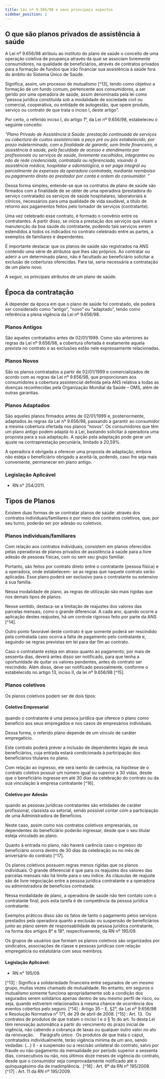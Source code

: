 ```yaml
---
title: Lei nº 9.565/98 e seus principais aspectos
sidebar_position: 2
---
```


## O que são planos privados de assistência à saúde

A Lei nº 9.656/98 atribuiu ao instituto do plano de saúde o conceito de uma operação coletiva de poupança
através da qual se associam livremente consumidores, na qualidade de beneficiários, através de contratos
privados para a formação de fundos que irão financiar sua assistência à saúde fora do âmbito do Sistema
Único de Saúde.

Significa, assim, um processo de mutualismo [^13], tendo como objetivo a formação de um fundo comum,
pertencente aos consumidores, a ser gerido por uma operadora de saúde, assim denominada pela lei como
“pessoa jurídica constituída sob a modalidade de sociedade civil ou comercial, cooperativa, ou entidade de
autogestão, que opere produto, serviço ou contrato de que trata o inciso I, deste artigo”.

Por certo, o referido inciso I, do artigo 1°, da Lei nº 9.656/98, estabeleceu o seguinte conceito:


*"Plano Privado de Assistência à Saúde: prestação continuada de serviços ou
cobertura de custos assistenciais a peço pré ou pós estabelecido, por prazo
indeterminado, com a finalidade de garantir, sem limite financeiro, a
assistência à saúde, pela faculdade de acesso e atendimento por profissionais
ou serviços de saúde, livremente escolhidos, integrantes ou não de rede
credenciada, contratada ou referenciada, visando à assistência médica,
hospitalar e odontológica, a ser paga integral ou parcialmente às expensas da
operadora contratada, mediante reembolso ou pagamento direto ao prestador por
conta e ordem do consumidor. "*


Dessa forma simples, entende-se que os contratos de plano de saúde são firmados com a finalidade de se
obter de uma operadora (prestadora do serviço contratado) os serviços de saúde hospitalares, laboratoriais
e clínicos, necessários para uma qualidade de vida saudável, a título de retorno aos pagamentos feitos pelo
tomador de serviços (contratante).

Uma vez celebrado esse contrato, é formado o convênio entre os contratantes. A partir disso, se inicia
a prestação dos serviços que visam a manutenção da boa saúde do contratante, podendo tais serviços
serem estendidos a todos os indicados no contrato celebrado entre as partes, a exemplos de familiares e
dependentes.

É importante destacar que os planos de saúde são registrados na ANS contendo uma série de
atributos que lhes são próprios. Ao contratar ou aderir a um determinado plano, não é facultado ao
beneficiário solicitar a exclusão de coberturas oferecidas. Para tal, seria necessária a contratação
de um plano novo.

A seguir, os principais atributos de um plano de saúde.

## Época da contratação

A depender da época em que o plano de saúde foi contratado, ele poderá ser considerado como “antigo”,
“novo” ou “adaptado”, tendo como referência a plena vigência da Lei nº 9.656/98.

### Planos Antigos

São aqueles contratados antes de 02/01/1999. Como são anteriores às regras da Lei nº 9.656/98, a
cobertura ofertada é exatamente aquela prevista no contrato e as exclusões estão nele expressamente
relacionadas.

### Planos Novos

São os planos contratados a partir de 02/01/1999 e comercializados de acordo com as regras da Lei nº
9.656/98, que proporcionam aos consumidores a cobertura assistencial definida pela ANS relativa a todas
as doenças reconhecidas pela Organização Mundial da Saúde – OMS, além de outras garantias.

### Planos Adaptados

São aqueles planos firmados antes de 02/01/1999 e, posteriormente, adaptados às regras da Lei nº
9.656/98, passando a garantir ao consumidor a mesma cobertura ofertada nos planos “novos”. Os
consumidores que têm um plano antigo podem adaptá-lo à Lei, bastando solicitar à operadora uma
proposta para a sua adaptação. A opção pela adaptação pode gerar um ajuste na contraprestação
pecuniária, limitado à 20,59%.

A operadora é obrigada a oferecer uma proposta de adaptação, embora não esteja o beneficiário obrigado
a aceitá-la, podendo, caso lhe seja mais conveniente, permanecer em plano antigo.

### Legislação Aplicável

- RN n° 254/2011.

## Tipos de Planos

Existem duas formas de se contratar planos de saúde: através dos contratos individuais/familiares e por
meio dos contratos coletivos, que, por seu turno, poderão ser por adesão ou coletivos.

### Planos individuais/familiares

Com relação aos contratos individuais, consistem em planos oferecidos pelas operadoras de planos privados
de assistência à saúde para a livre adesão de pessoas físicas, com ou sem seu grupo familiar.

Portanto, são feitos por contrato direto entre o contratante (pessoa física) e a operadora, onde estabelecem-
se as regras que naquele contrato serão aplicadas. Esse plano poderá ser exclusivo para o contratante ou
extensivo à sua família.

Nessa modalidade de plano, as regras de utilização são mais rígidas que nos demais tipos de planos.

Nesse sentido, destaca-se a limitação de reajustes dos valores das parcelas mensais, como o grande
diferencial. A cada ano, quando ocorre a aplicação destes reajustes, há um controle rigoroso feito por parte
da ANS [^14].

Outro ponto favorável deste contrato é que somente poderá ser rescindido pela contratada caso ocorra a
falta de pagamento pelo contratante e, seguindo-se regras previstas em lei para dar fim ao contrato.

Caso o contratante esteja em atraso quanto ao pagamento, por mais de sessenta dias, deverá antes
disso ser notificado, para que tenha a oportunidade de quitar os valores pendentes, antes do contrato ser
rescindido. Além disso, deve ser notificado pessoalmente, conforme o estabelecido no artigo 13, inciso II,
da lei nº 9.656/98 [^15].

### Planos coletivos

Os planos coletivos podem ser de dois tipos:

#### Coletivo Empresarial

quando o contratante é uma pessoa jurídica que oferece o plano como benefício aos
seus empregados e nos casos de empresários individuais.

Dessa forma, o referido plano depende de um vínculo de caráter empregatício.

Este contrato poderá prever a inclusão de dependentes legais de seus beneficiários, cuja entrada estará
condicionada à participação dos beneficiários titulares no plano.

Com relação ao ingresso, ele será isento de carência, na hipótese de o contrato coletivo possuir um número
igual ou superior a 30 vidas, desde que o beneficiário ingresse em até 30 dias da celebração do contrato
ou da sua vinculação à empresa contratante [^16].

#### Coletivo por Adesão

quando as pessoas jurídicas contratantes são entidades de caráter profissional,
classista ou setorial, sendo possível contar com a participação de uma Administradora de Benefícios.

Neste caso, assim como nos contratos coletivos empresariais, os dependentes do beneficiário poderão
ingressar, desde que o seu titular esteja vinculado ao plano.

Quanto à entrada no plano, não haverá carência caso o ingresso do beneficiário ocorra dentro de 30 dias
da celebração ou no mês de aniversário do contrato [^17].

Os planos coletivos possuem regras menos rígidas que os planos individuais. O grande diferencial é que
para os reajustes dos valores das parcelas mensais não há limite para o seu índice. As cláusulas de reajuste
são de livre negociação entre a pessoa jurídica contratante e a operadora ou administradora de benefícios
contratada.

Nessa modalidade de plano, a operadora de saúde não tem contato com o contratante final, pois esta tarefa
é de competência da pessoa jurídica contratante.

Exemplos práticos disso são os fatos de tanto o pagamento pelos serviços prestados pela operadora quanto
a exclusão ou suspensão de beneficiários junto ao plano serem de responsabilidade da pessoa jurídica
contratante, na forma dos artigos 8° e 18°, respectivamente, da RN nº 195/09.

Os grupos de usuários que formam os planos coletivos são organizados por sindicatos, associações de
classe e pessoas jurídicas com relação empregatícia ou estatutária com seus membros.

#### Legislação Aplicável:

- RN n° 195/09.








[^13] : Significa a solidariedade financeira entre segurados de um mesmo grupo, muitas vezes chamado de mutualidade. No entanto, em seguros o mutualismo somente funciona apropriadamente sob a condição dos segurados serem solidários apenas dentro de seu mesmo perfil de risco, ou seja, quando estiverem relacionados à mesma chance de ocorrência dos eventos cobertos pelo seguro.
[^14] : Artigo 35 – E, §2°, da Lei nº 9.656/98 e Resolução Normativa n° 171, de 29 de abril de 2008.
[^15] : Art. 13.  Os contratos de produtos de que tratam o inciso I e o § 1o do art. 1o desta Lei têm renovação automática a partir do vencimento do prazo inicial de vigência, não cabendo a cobrança de taxas ou qualquer outro valor no ato da renovação.    
Parágrafo único.  Os produtos de que trata o caput, contratados individualmente, terão vigência mínima de um ano, sendo vedadas: (...) II - a suspensão ou a rescisão unilateral do contrato, salvo por fraude ou não-pagamento da mensalidade por período superior a sessenta dias, consecutivos ou não, nos últimos doze meses de vigência do contrato, desde que o consumidor seja comprovadamente notificado até o quinquagésimo dia de inadimplência. 
[^16] : Art. 6º da RN nº 195/2009.
[^17] : Art. 11 da RN nº 195/2009.